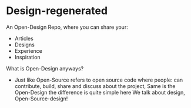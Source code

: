 # Design-regenerated

An Open-Design Repo, where you can share your:
- Articles
- Designs
- Experience
- Inspiration

What is Open-Design anyways?
- Just like Open-Source refers to open source code where people: can contribute, build, share and discuss about the project, Same is the Open-Design the difference is quite simple here We talk about design, Open-Source-design!


